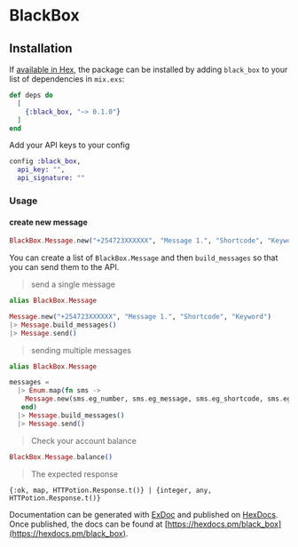 # BlackBox

## Installation

If [available in Hex](https://hex.pm/docs/publish), the package can be installed
by adding `black_box` to your list of dependencies in `mix.exs`:

```elixir
def deps do
  [
    {:black_box, "~> 0.1.0"}
  ]
end
```

Add your API keys to your config
```elixir
config :black_box,
  api_key: "",
  api_signature: ""
```

### Usage

#### create new message
```elixir
BlackBox.Message.new("+254723XXXXXX", "Message 1.", "Shortcode", "Keyword")
```
You can create a list of `BlackBox.Message` and then `build_messages` so that you can send them to the API.
>send a single message

```elixir
alias BlackBox.Message

Message.new("+254723XXXXXX", "Message 1.", "Shortcode", "Keyword")
|> Message.build_messages()
|> Message.send()
```

>sending multiple messages

```elixir
alias BlackBox.Message

messages =
  |> Enum.map(fn sms ->
    Message.new(sms.eg_number, sms.eg_message, sms.eg_shortcode, sms.eg_keywor)
   end)
  |> Message.build_messages()
  |> Message.send()
```

>Check your account balance

```elixir
BlackBox.Message.balance()
```


>The expected response
```
{:ok, map, HTTPotion.Response.t()} | {integer, any, HTTPotion.Response.t()}
```



Documentation can be generated with [ExDoc](https://github.com/elixir-lang/ex_doc)
and published on [HexDocs](https://hexdocs.pm). Once published, the docs can
be found at [https://hexdocs.pm/black_box](https://hexdocs.pm/black_box).
